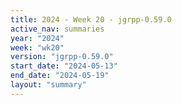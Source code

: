 ```yaml
---
title: 2024 - Week 20 - jgrpp-0.59.0
active_nav: summaries
year: "2024"
week: "wk20"
version: "jgrpp-0.59.0"
start_date: "2024-05-13"
end_date: "2024-05-19"
layout: "summary"
---
```

